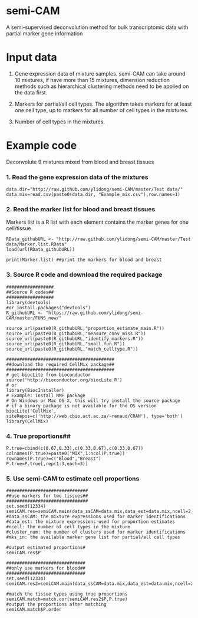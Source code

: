 # semi-CAM
A semi-supervised deconvolution method for bulk transcriptomic data with partial marker gene information


# Input data 

1. Gene expression data of mixture samples. semi-CAM can take around 10 mixtures, if have more than 15 mixtures, dimension reduction methods such as hierarchical clustering methods need to be applied on the data first. 

2. Markers for partial/all cell types. The algorithm takes markers for at least one cell type, up to markers for all number of cell types in the mixtures.

3. Number of cell types in the mixtures. 


# Example code

Deconvolute 9 mixtures mixed from blood and breast tissues

### 1. Read the gene expression data of the mixtures

```
data.dir="http://raw.github.com/ylidong/semi-CAM/master/Test data/"
data.mix=read.csv(paste0(data.dir, "Example_mix.csv"),row.names=1)
```

### 2. Read the marker list for blood and breast tissues

Markers list is a R list with each element contains the marker genes for one cell/tissue

```
RData_githubURL <- "http://raw.github.com/ylidong/semi-CAM/master/Test data/Marker.list.RData"
load(url(RData_githubURL))

print(Marker.list) ##print the markers for blood and breast
```

### 3. Source R code and download the required package
```
##################
##Source R codes##
##################
library(devtools)
#or install.packages("devtools")
R_githubURL <- "https://raw.github.com/ylidong/semi-CAM/master/FUNS_new/"

source_url(paste0(R_githubURL,"proportion_estimate_main.R"))
source_url(paste0(R_githubURL,"measure_conv_miss.R"))
source_url(paste0(R_githubURL,"identify_markers.R"))
source_url(paste0(R_githubURL,"small.fun.R"))
source_url(paste0(R_githubURL,"match_celltype.R"))

#########################################
##download the required CellMix package##
#########################################
# get biocLite from bioconductor
source('http://bioconductor.org/biocLite.R')
# or
library(BiocInstaller)
# Example: install NMF package
# On Windows or Mac OS X, this will try install the source package 
# if a binary package is not available for the OS version
biocLite('CellMix', siteRepos=c('http://web.cbio.uct.ac.za/~renaud/CRAN'), type='both')
library(CellMix)

```

### 4. True proportions##
```
P.true=cbind(c(0.67,0.33),c(0.33,0.67),c(0.33,0.67))
colnames(P.true)=paste0("MIX",1:ncol(P.true))
rownames(P.true)=c("Blood","Breast")
P.true=P.true[,rep(1:3,each=3)]
```
### 5. Use semi-CAM to estimate cell proportions

```
###############################
##use markers for two tissues##
###############################
set.seed(12334)
semiCAM.res=semiCAM.main(data_ssCAM=data.mix,data_est=data.mix,ncell=2,cluster_num=50,mks_in=Marker.list)
#data_ssCAM: the mixture expressions used for marker identifications
#data_est: the mixture expressions used for proportion estimates 
#ncell: the number of cell types in the mixture
#cluster_num: the number of clusters used for marker identifications
#mks_in: the available marker gene list for partial/all cell types

#output estimated proportions#
semiCAM.res$P

##############################
##only use markers for blood##
##############################
set.seed(12334)
semiCAM.res2=semiCAM.main(data_ssCAM=data.mix,data_est=data.mix,ncell=2,cluster_num=50,mks_in=Marker.list[1])

#match the tissue types using true proportions
semiCAM.match=match.cor(semiCAM.res2$P,P.true)
#output the proportions after matching
semiCAM.match$P.order

```
